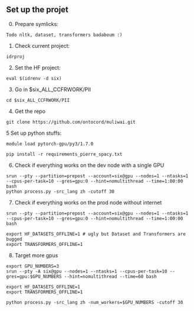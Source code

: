 ## Set up the projet 

0. Prepare symlicks:

 ```
Todo nltk, dataset, transformers badaboum :)
 ```

1. Check current project:
 ```
idrproj
 ```
2. Set the HF project:
 ```
eval $(idrenv -d six)
 ```
3. Go in $six_ALL_CCFRWORK/PII
 ```
cd $six_ALL_CCFRWORK/PII 
 ```
4. Get the repo
 ```
git clone https://github.com/ontocord/muliwai.git
 ```

5 Set up python stuffs:
 ```
module load pytorch-gpu/py3/1.7.0 

pip install -r requirements_pierre_spacy.txt
 ```
 
6. Check if everything works on the dev node with a single GPU
 ```
srun --pty --partition=prepost --account=six@gpu --nodes=1 --ntasks=1 --cpus-per-task=10 --gres=gpu:0 --hint=nomultithread --time=1:00:00 bash
python process.py -src_lang zh -cutoff 30
 ```


7. Check if everything works on the prod node without internet
 ```
srun --pty --partition=prepost --account=six@gpu --nodes=1 --ntasks=1 --cpus-per-task=10 --gres=gpu:0 --hint=nomultithread --time=1:00:00 bash

export HF_DATASETS_OFFLINE=1 # ugly but Dataset and Transformers are bugged
export TRANSFORMERS_OFFLINE=1
 ```
 
 
8. Target more gpus 
 ```
export GPU_NUMBERS=3
srun --pty -A six@gpu --nodes=1 --ntasks=1 --cpus-per-task=10 --gres=gpu:$GPU_NUMBERS --hint=nomultithread --time=60 bash

export HF_DATASETS_OFFLINE=1
export TRANSFORMERS_OFFLINE=1

python process.py -src_lang zh -num_workers=$GPU_NUMBERS -cutoff 30

 ```
